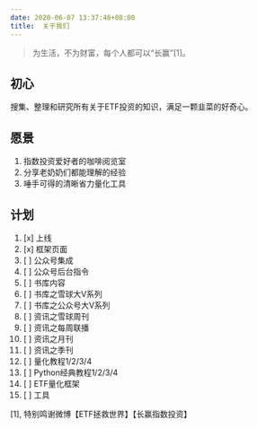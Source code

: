```yaml
---
date: 2020-06-07 13:37:48+08:00
title:  关于我们
---
```


>为生活，不为财富，每个人都可以“长赢”[1]。

## 初心

搜集、整理和研究所有关于ETF投资的知识，满足一颗韭菜的好奇心。

## 愿景

1. 指数投资爱好者的咖啡阅览室
1. 分享老奶奶们都能理解的经验
1. 唾手可得的清晰省力量化工具

## 计划

1. [x] 上线
1. [x] 框架页面
1. [ ] 公众号集成
1. [ ] 公众号后台指令
1. [ ] 书库内容
1. [ ] 书库之雪球大V系列
1. [ ] 书库之公众号大V系列
1. [ ] 资讯之雪球周刊
1. [ ] 资讯之每周联播
1. [ ] 资讯之月刊
1. [ ] 资讯之季刊
1. [ ] 量化教程1/2/3/4
1. [ ] Python经典教程1/2/3/4
1. [ ] ETF量化框架
1. [ ] 工具

[1], 特别鸣谢微博【ETF拯救世界】【长赢指数投资】
